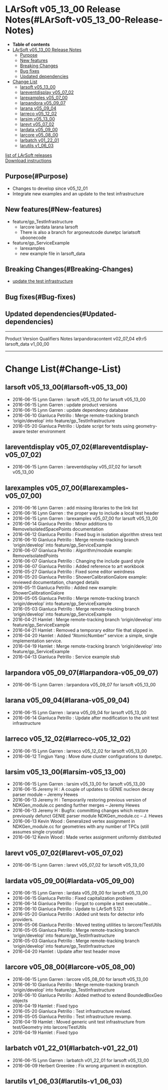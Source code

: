 LArSoft v05\_13\_00 Release Notes(#LArSoft-v05_13_00-Release-Notes)
======================================================================

-   **Table of contents**
-   [LArSoft v05\_13\_00 Release Notes](#LArSoft-v05_13_00-Release-Notes)
    -   [Purpose](#Purpose)
    -   [New features](#New-features)
    -   [Breaking Changes](#Breaking-Changes)
    -   [Bug fixes](#Bug-fixes)
    -   [Updated dependencies](#Updated-dependencies)
-   [Change List](#Change-List)
    -   [larsoft v05\_13\_00](#larsoft-v05_13_00)
    -   [lareventdisplay v05\_07\_02](#lareventdisplay-v05_07_02)
    -   [larexamples v05\_07\_00](#larexamples-v05_07_00)
    -   [larpandora v05\_09\_07](#larpandora-v05_09_07)
    -   [larana v05\_09\_04](#larana-v05_09_04)
    -   [larreco v05\_12\_02](#larreco-v05_12_02)
    -   [larsim v05\_13\_00](#larsim-v05_13_00)
    -   [larevt v05\_07\_02](#larevt-v05_07_02)
    -   [lardata v05\_09\_00](#lardata-v05_09_00)
    -   [larcore v05\_08\_00](#larcore-v05_08_00)
    -   [larbatch v01\_22\_01](#larbatch-v01_22_01)
    -   [larutils v1\_06\_03](#larutils-v1_06_03)

[list of LArSoft releases](LArSoft_release_list)\
[Download instructions](http://scisoft.fnal.gov/scisoft/bundles/larsoft/v05_13_00/larsoft-v05_13_00.html)

Purpose(#Purpose)
--------------------

-   Changes to develop since v05\_12\_01
-   Integrate new examples and an update to the test infrastructure

New features(#New-features)
------------------------------

-   feature/gp\_TestInfrastructure
    -   larcore lardata larana larsoft
    -   There is also a branch for argoneutcode dunetpc lariatsoft uboonecode
-   feature/gp\_ServiceExample
    -   larexamples
    -   new example file in larsoft\_data

Breaking Changes(#Breaking-Changes)
--------------------------------------

-   [update the test infrastructure](Breaking_Changes#Moved-test-utility-headers-and-libraries)

Bug fixes(#Bug-fixes)
------------------------

Updated dependencies(#Updated-dependencies)
----------------------------------------------

  ------------------- ------------- ------------ -------
  Product             Version       Qualifiers   Notes
  larpandoracontent   v02\_07\_04   e9:r5        
  larsoft\_data       v1\_00\_00                 
  ------------------- ------------- ------------ -------

Change List(#Change-List)
============================

larsoft v05\_13\_00(#larsoft-v05_13_00)
------------------------------------------

-   2016-06-15 Lynn Garren : larsoft v05\_13\_00 for larsoft v05\_13\_00
-   2016-06-15 Lynn Garren : update product versions
-   2016-06-15 Lynn Garren : update dependency database
-   2016-06-10 Gianluca Petrillo : Merge remote-tracking branch ‘origin/develop’ into feature/gp\_TestInfrastructure
-   2016-05-20 Gianluca Petrillo : Update script for tests using geometry-aware tester environment

lareventdisplay v05\_07\_02(#lareventdisplay-v05_07_02)
----------------------------------------------------------

-   2016-06-15 Lynn Garren : lareventdisplay v05\_07\_02 for larsoft v05\_13\_00

larexamples v05\_07\_00(#larexamples-v05_07_00)
--------------------------------------------------

-   2016-06-16 Lynn Garren : add missing libraries to the link list
-   2016-06-16 Lynn Garren : the proper way to include a local test header
-   2016-06-15 Lynn Garren : larexamples v05\_07\_00 for larsoft v05\_13\_00
-   2016-06-14 Gianluca Petrillo : Minor additions to RemoveIsolatedSpacePoints documentation
-   2016-06-12 Gianluca Petrillo : Fixed bug in isolation algorithm stress test
-   2016-06-10 Gianluca Petrillo : Merge remote-tracking branch ‘origin/develop’ into feature/gp\_ServiceExample
-   2016-06-07 Gianluca Petrillo : Algorithm/module example: RemoveIsolatedPoints
-   2016-06-07 Gianluca Petrillo : Changing the include guard style
-   2016-06-07 Gianluca Petrillo : Added reference to art workbook
-   2016-05-27 Gianluca Petrillo : Fixed some editor weirdness
-   2016-05-20 Gianluca Petrillo : ShowerCalibrationGalore example: reviewed documentation, changed details
-   2016-05-11 Gianluca Petrillo : Added new example: ShowerCalibrationGalore
-   2016-05-05 Gianluca Petrillo : Merge remote-tracking branch ‘origin/develop’ into feature/gp\_ServiceExample
-   2016-05-03 Gianluca Petrillo : Merge remote-tracking branch ‘origin/develop’ into feature/gp\_ServiceExample
-   2016-04-21 Hamlet : Merge remote-tracking branch ‘origin/develop’ into feature/gp\_ServiceExample
-   2016-04-21 Hamlet : Removed a temporary editor file that slipped in.
-   2016-04-20 Hamlet : Added “AtomicNumber” service: a simple, single implementation service.
-   2016-04-19 Hamlet : Merge remote-tracking branch ‘origin/develop’ into feature/gp\_ServiceExample
-   2016-04-13 Gianluca Petrillo : Service example stub

larpandora v05\_09\_07(#larpandora-v05_09_07)
------------------------------------------------

-   2016-06-15 Lynn Garren : larpandora v05\_09\_07 for larsoft v05\_13\_00

larana v05\_09\_04(#larana-v05_09_04)
----------------------------------------

-   2016-06-15 Lynn Garren : larana v05\_09\_04 for larsoft v05\_13\_00
-   2016-06-14 Gianluca Petrillo : Update after modification to the unit test infrastructure

larreco v05\_12\_02(#larreco-v05_12_02)
------------------------------------------

-   2016-06-15 Lynn Garren : larreco v05\_12\_02 for larsoft v05\_13\_00
-   2016-06-12 Tingjun Yang : Move dune cluster configurations to dunetpc.

larsim v05\_13\_00(#larsim-v05_13_00)
----------------------------------------

-   2016-06-15 Lynn Garren : larsim v05\_13\_00 for larsoft v05\_13\_00
-   2016-06-15 Jeremy H : A couple of updates to GENIE nucleon decay parser module – Jeremy Hewes
-   2016-06-13 Jeremy H : Temporarily restoring previous version of NDKGen\_module.cc pending further merges – Jeremy Hewes
-   2016-06-13 Jeremy H : Bugfix: committing changes which restore previously defunct GENIE parser module NDKGen\_module.cc – J. Hewes
-   2016-06-13 Kevin Wood : Generalized vertex assignment in NDKGen\_module.cc for geometries with any number of TPCs (still assumes single cryostat)
-   2016-06-12 Kevin Wood : Made vertex assignment uniformly distributed

larevt v05\_07\_02(#larevt-v05_07_02)
----------------------------------------

-   2016-06-15 Lynn Garren : larevt v05\_07\_02 for larsoft v05\_13\_00

lardata v05\_09\_00(#lardata-v05_09_00)
------------------------------------------

-   2016-06-15 Lynn Garren : lardata v05\_09\_00 for larsoft v05\_13\_00
-   2016-06-15 Gianluca Petrillo : Fixed capitalization problem
-   2016-06-14 Gianluca Petrillo : Forgot to compile a test executable…
-   2016-06-10 Gianluca Petrillo : Update to LArSoft 5.12.1
-   2016-05-20 Gianluca Petrillo : Added unit tests for detector info providers.
-   2016-05-06 Gianluca Petrillo : Moved testing utilities to larcore/TestUtils
-   2016-05-05 Gianluca Petrillo : Merge remote-tracking branch ‘origin/develop’ into feature/gp\_TestInfrastructure
-   2016-05-03 Gianluca Petrillo : Merge remote-tracking branch ‘origin/develop’ into feature/gp\_TestInfrastructure
-   2016-04-20 Hamlet : Update after test header move

larcore v05\_08\_00(#larcore-v05_08_00)
------------------------------------------

-   2016-06-15 Lynn Garren : larcore v05\_08\_00 for larsoft v05\_13\_00
-   2016-06-10 Gianluca Petrillo : Merge remote-tracking branch ‘origin/develop’ into feature/gp\_TestInfrastructure
-   2016-06-10 Gianluca Petrillo : Added method to extend BoundedBoxGeo objects
-   2016-04-19 Hamlet : Fixed typo
-   2016-05-20 Gianluca Petrillo : Test infrastructure revised.
-   2016-05-05 Gianluca Petrillo : Test infrastructure revamp.
-   2016-04-19 Hamlet : Moved generic unit test infrastructure from test/Geometry into larcore/TestUtils
-   2016-04-19 Hamlet : Fixed typo

larbatch v01\_22\_01(#larbatch-v01_22_01)
--------------------------------------------

-   2016-06-15 Lynn Garren : larbatch v01\_22\_01 for larsoft v05\_13\_00
-   2016-06-09 Herbert Greenlee : Fix wrong argument in exception.

larutils v1\_06\_03(#larutils-v1_06_03)
------------------------------------------
